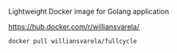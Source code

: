 Lightweight Docker image for Golang application

https://hub.docker.com/r/williansvarela/

`docker pull williansvarela/fullcycle`